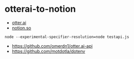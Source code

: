 # otterai-to-notion

- [otter.ai](https://otter.ai/)
- [notion.so](https://www.notion.so/)

`node --experimental-specifier-resolution=node testapi.js`

- https://github.com/omerdn1/otter.ai-api
- https://github.com/motdotla/dotenv
